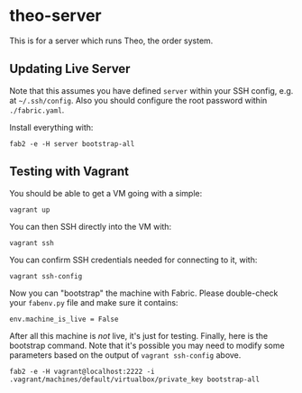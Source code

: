 <!-- -*- mode: markdown; -*- -->

# theo-server

This is for a server which runs Theo, the order system.


## Updating Live Server

Note that this assumes you have defined `server` within your SSH config,
e.g. at `~/.ssh/config`.  Also you should configure the root password within
`./fabric.yaml`.

Install everything with:

    fab2 -e -H server bootstrap-all


## Testing with Vagrant

You should be able to get a VM going with a simple:

    vagrant up

You can then SSH directly into the VM with:

    vagrant ssh

You can confirm SSH credentials needed for connecting to it, with:

    vagrant ssh-config

Now you can "bootstrap" the machine with Fabric.  Please double-check your
`fabenv.py` file and make sure it contains:

    env.machine_is_live = False

After all this machine is *not* live, it's just for testing.  Finally, here is
the bootstrap command.  Note that it's possible you may need to modify some
parameters based on the output of `vagrant ssh-config` above.

    fab2 -e -H vagrant@localhost:2222 -i .vagrant/machines/default/virtualbox/private_key bootstrap-all

